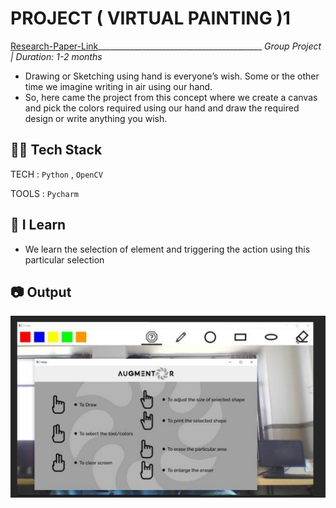 # PROJECT ( VIRTUAL PAINTING )1
[Research-Paper-Link](https://www.irjmets.com/uploadedfiles/paper/issue_5_may_2022/22712/final/fin_irjmets1652290636.pdf)_________________________________________ _Group Project | Duration: 1-2 months_ <br>
- Drawing or Sketching using hand is everyone’s wish. Some or the other time we imagine writing in air using our hand.  <br>
- So, here came the project from this concept where we create a canvas and pick the colors required using our hand and draw the required design or write anything you wish.

## 👨‍💻 Tech Stack
TECH : `Python` , `OpenCV` <br>

TOOLS : `Pycharm`

## 📝 I Learn
- We learn the selection of element and 
triggering the action using this particular selection

## 📷 Output



<img src="https://github.com/PushpakKhadke/Python/blob/main/Virtual_Painting/output_photo/output1.png" alt="Output">



